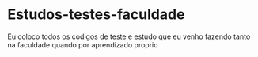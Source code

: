 # Estudos-testes-faculdade
Eu coloco todos os codigos de teste e estudo que eu venho fazendo tanto na faculdade quando por aprendizado proprio 

